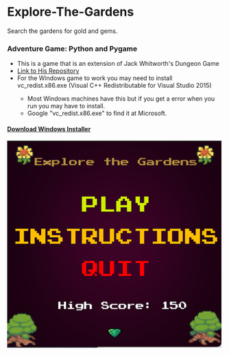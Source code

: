 # Explore-The-Gardens
Search the gardens for gold and gems. 

<h3>
Adventure Game: Python and Pygame
</h3>
<ul>
  <li>This is a game that is an extension of Jack Whitworth's Dungeon Game</li>
  <li><a href="https://github.com/Jack-Writes-Code/Pygame-Dungeon-Game" target="_blank" rel="noopener noreferrer">Link to His Repository</a></li>
  <li>For the Windows game to work you may need to install vc_redist.x86.exe (Visual C++ Redistributable for Visual Studio 2015) </li>
  <ul>
    <li>Most Windows machines have this but if you get a error when you run you may have to install.</li>
    <li>Google "vc_redist.x86.exe" to find it at Microsoft.</li>
  </ul>
</ul>

<h4><a href="https://drive.google.com/file/d/1OztYaWCRMCTVYsfVnb9QcCRxymaXsdGd/view?usp=sharing" target="_blank" rel="noopener noreferrer">Download Windows Installer</a></h4>

<img src="https://github.com/groeneveldwoodstock/Explore-The-Gardens/blob/main/ScreenShot.png" alt="Screen Shot">
  </body>
